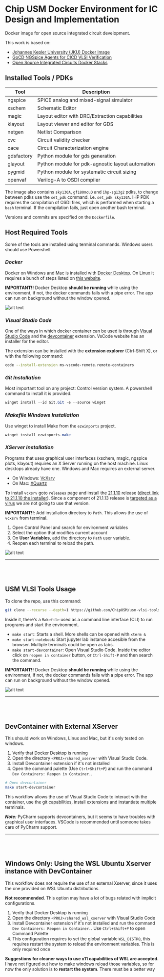 # Chip USM Docker Environment for IC Design and Implementation

Docker image for open source integrated circuit development.

This work is based on:

- [Johannes Kepler University (JKU) Docker Image](https://github.com/iic-jku/IIC-OSIC-TOOLS/tree/main)
- [GoCD NGSpice Agents for CICD VLSI Verification](https://github.com/akiles-esta-usado/bouquet-basic-ngspice)
- [Open Source Integrated Circuits Docker Stacks](https://github.com/ChipUSM/osic-stacks)

## Installed Tools / PDKs

| **Tool**   | **Description**                                  |
| ---------- | ------------------------------------------------ |
| ngspice    | SPICE analog and mixed-signal simulator          |
| xschem     | Schematic Editor                                 |
| magic      | Layout editor with DRC/Extraction capabilities   |
| klayout    | Layout viewer and editor for GDS                 |
| netgen     | Netlist Comparison                               |
| cvc        | Circuit validity checker                         |
| cace       | Circuit Characterization engine                  |
| gdsfactory | Python module for gds generation                 |
| glayout    | Python module for pdk-agnostic layout automation |
| pygmid     | Python module for systematic circuit sizing      |
| openvaf    | Verilog-A to OSDI compiler                       |

The image also contains `sky130A`, `gf180mcuD` and `ihp-sg13g2` pdks, to change between pdks use the `set_pdk` command. i.e. `set_pdk sky130A`. IHP PDK requires the compilation of OSDI files, which is performed when starting a `bash` terminal. If the compilation fails, just open another bash terminal.

Versions and commits are specified on the `Dockerfile`.

## Host Required Tools

Some of the tools are installed using terminal commands. Windows users should use Powershell.

### ***Docker***

Docker on Windows and Mac is installed with [Docker Desktop](https://www.docker.com/products/docker-desktop/). On Linux it requires a bunch of steps listed on [this website](https://docs.docker.com/desktop/install/linux-install/).

**IMPORTANT!!** Docker Desktop **should be running** while using the environment, if not, the docker commands fails with a pipe error. The app can run on background without the window opened.

![alt text](image_docker_running.png)


### ***Visual Studio Code***

One of the ways in which docker container can be used is through [Visual Studio Code](https://code.visualstudio.com/) and the [devcontainer](https://code.visualstudio.com/docs/devcontainers/containers) extension. VsCode website has an installer for the editor.

The extension can be installed with the **extension explorer** (Ctrl-Shift X), or with the following command:

~~~bash
code --install-extension ms-vscode-remote.remote-containers
~~~

### ***Git Installation***

Most important tool on any project: Control version system. A powershell command to install it is provided.

~~~powershell
winget install --id Git.Git -e --source winget
~~~

### ***Makefile Windows Installation***

Use winget to install Make from the `ezwinports` project.

~~~powershell
winget install ezwinports.make
~~~

### ***XServer Installation***

Programs that uses graphical user interfaces (xschem, magic, ngspice plots, klayout) requires an X Server running on the host machine. Linux desktops already have one. Windows and Mac requires an external server.

* On Windows: [VcXsrv](https://github.com/marchaesen/vcxsrv)
* On Mac: [XQuartz](https://www.xquartz.org/)

To install `vcxsrv` goto `releases` page and install the [21.1.10](https://github.com/marchaesen/vcxsrv/releases/tag/21.1.10) release ([direct link to 21.1.10 the installer](https://github.com/marchaesen/vcxsrv/releases/download/21.1.10/vcxsrv-64.21.1.10.0.installer.exe)).
Since a component of 21.1.13 release is [targeted as a virus](https://github.com/marchaesen/vcxsrv/issues/26) we are not going to use that version.

**IMPORTANT!!**: Add installation directory to `Path`. This allows the use of `vcxsrv` from terminal.

1. Open Control Panel and search for environment variables
2. Select the option that modifies current account
3. On **User Variables**, add the directory to `Path` user variable.
4. Reopen each terminal to reload the path.

![alt text](image_env_variables.png)

-------------
$~$
-------------

## USM VLSI Tools Usage

To clone the repo, use this command:

~~~bash
git clone --recurse --depth=1 https://github.com/ChipUSM/usm-vlsi-tools.git
~~~

Inside it, there's a `Makefile` used as a command line interface (CLI) to run programs and start the environment.


- `make start`: Starts a shell. More shells can be opened with `xterm &`
- `make start-notebook`: Start jupyter lab instance accesible from the browser. Multiple terminals could be open as tabs.
- `make start-devcontainer`: Open Visual Studio Code. Inside the editor click on `reopen in container` button, or `Ctrl-Shift-P` and then search the command.


**IMPORTANT!!** Docker Desktop **should be running** while using the environment, if not, the docker commands fails with a pipe error. The app can run on background without the window opened.

![alt text](image_docker_running.png)

-------------
$~$
-------------

## DevContainer with External XServer

This should work on Windows, Linux and Mac, but it's only tested on windows.

1. Verify that Docker Desktop is running
1. Open the directory `<PROJ>/shared_xserver` with Visual Studio Code.
1. Install Devcontainer extension if it's not installed
1. Open the command palette (Use `Ctrl+Shift+P`) and run the command `Dev Containers: Reopen in Container.`.


~~~bash
# Open devcontainer
make start-devcontainer
~~~


This workflow allows the use of Visual Studio Code to interact with the container, use the git capabilities, install extensions and instantiate multiple terminals.

***Note:*** PyCharm supports devcontainers, but it seems to have troubles with graphical user interfaces. VSCode is recommended until someone takes care of PyCharm support.

-------------
$~$
-------------

## Windows Only: Using the WSL Ubuntu Xserver instance with DevContainer

This workflow does not require the use of an external Xserver, since it uses the one provided on WSL Ubuntu distributions.

**Not recommended**. This option may have a lot of bugs related with implicit configurations.

1. Verify that Docker Desktop is running
2. Open the directory `<PROJ>/shared_wsl_xserver` with Visual Studio Code
3. Install Devcontainer extension if it's not installed and run the command `Dev Containers: Reopen in Container.`. Use `Ctrl+Shift+P` to open Command Palette
4. This configuration requires to set the global variable `WSL_DISTRO`, this requires restart the system to reload the environment variables. This is only required once

**Suggestions for cleaner ways to use x11 capabilities of WSL are accepted.**
I have not figured out how to make windows reload those variables, so for now the only solution is to **restart the system**. There must be a better way
